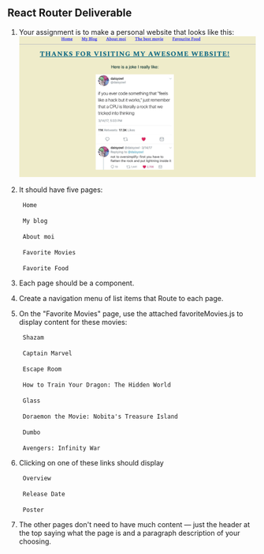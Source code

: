 ## React Router Deliverable

1. Your assignment is to make a personal website that looks like this:
![Example](myAwesomeWebsite.png)

1. It should have five pages:

        Home

        My blog

        About moi

        Favorite Movies

        Favorite Food


1. Each page should be a component. 

1. Create a navigation menu of list items that Route to each page. 

1. On the "Favorite Movies" page, use the attached favoriteMovies.js to display content for these movies:

        Shazam

        Captain Marvel

        Escape Room 

        How to Train Your Dragon: The Hidden World

        Glass

        Doraemon the Movie: Nobita's Treasure Island

        Dumbo

        Avengers: Infinity War

1. Clicking on one of these links should display

        Overview

        Release Date

        Poster
1. The other pages don't need to have much content — just the header at the top saying what the page is and a paragraph description of your choosing.
